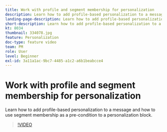 ```yaml
---
title: Work with profile and segment membership for personalization
description: Learn how to add profile-based personalization to a message and how to use segment membership as a pre-condition to a personalization block.
landing-page-description: Learn how to add profile-based personalization to a message and how to use segment membership as a pre-condition to a personalization block.
short-description: Learn how to add profile-based personalization to a message and how to use segment membership as a pre-condition to a personalization block.
kt: 8034
thumbnail: 334078.jpg
feature: Personalization
doc-type: feature video
team: PM
role: User
level: Beginner
exl-id: 3a11a1ac-9bc7-4485-a1c2-a6b1beabcce4
---
```

# Work with profile and segment membership for personalization

Learn how to add profile-based personalization to a message and how to use segment membership as a pre-condition to a personalization block.

>[!VIDEO](https://video.tv.adobe.com/v/334078?quality=12&learn=on)
